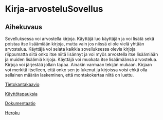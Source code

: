 # Kirja-arvosteluSovellus

## Aihekuvaus

Sovelluksessa voi arvostella kirjoja. Käyttäjä luo käyttäjän ja voi lisätä sekä poistaa itse lisäämiään kirjoja, mutta vain jos niissä ei ole vielä yhtään arvostelua. Käyttäjä voi selata kaikkia sovelluksessa olevia kirjoja riippumatta siitä onko itse niitä lisännyt ja voi myös arvostella itse lisäämiään ja muiden lisäämiä kirjoja. Käyttäjä voi muokata itse lisäämäänsä arvostelua. Kirjoja voi järjestää jollain tapaa. Ainakin varmaan tekijän mukaan. Kirjaan voi merkitä itselleen, että onko sen jo lukenut ja kirjoissa voisi ehkä olla sellainen määrän laskeminen, että montakokertaa niitä on luettu.

[Tietokantakaavio](https://github.com/NiinaM/Kirja-arvosteluSovellus/blob/master/documentation/Tietokantakaavio%202.jpg)

[Käyttötapauksia](https://github.com/NiinaM/Kirja-arvosteluSovellus/blob/master/documentation/userstory.md)

[Dokumentaatio](https://github.com/NiinaM/Kirja-arvosteluSovellus/tree/master/documentation)

[Heroku](https://kirjaarvostelusovellus.herokuapp.com/)